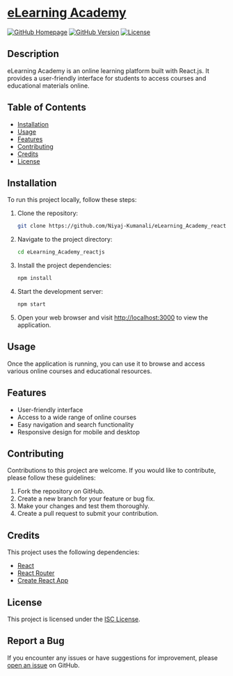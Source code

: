 # [eLearning Academy](https://niyaj-kumanali.github.io/eLearning_Academy_reactjs/)

[![GitHub Homepage](https://img.shields.io/badge/Homepage-Visit-<COLOR>.svg)](https://niyaj-kumanali.github.io/eLearning_Academy_reactjs)
[![GitHub Version](https://img.shields.io/badge/Version-0.1.0-blue.svg)](https://github.com/Niyaj-Kumanali/eLearning_Academy_reactjs/releases)
[![License](https://img.shields.io/badge/License-ISC-green.svg)](LICENSE)

## Description

eLearning Academy is an online learning platform built with React.js. It provides a user-friendly interface for students to access courses and educational materials online.

## Table of Contents

- [Installation](#installation)
- [Usage](#usage)
- [Features](#features)
- [Contributing](#contributing)
- [Credits](#credits)
- [License](#license)

## Installation

To run this project locally, follow these steps:

1. Clone the repository:

   ```bash
   git clone https://github.com/Niyaj-Kumanali/eLearning_Academy_reactjs.git

2. Navigate to the project directory:
    ```bash
    cd eLearning_Academy_reactjs

3. Install the project dependencies:
    ```bash
    npm install

4. Start the development server:
    ```bash
    npm start


5. Open your web browser and visit [http://localhost:3000](http://localhost:3000) to view the application.

## Usage

Once the application is running, you can use it to browse and access various online courses and educational resources.

## Features

- User-friendly interface
- Access to a wide range of online courses
- Easy navigation and search functionality
- Responsive design for mobile and desktop

## Contributing

Contributions to this project are welcome. If you would like to contribute, please follow these guidelines:

1. Fork the repository on GitHub.
2. Create a new branch for your feature or bug fix.
3. Make your changes and test them thoroughly.
4. Create a pull request to submit your contribution.

## Credits

This project uses the following dependencies:

- [React](https://reactjs.org/)
- [React Router](https://reactrouter.com/)
- [Create React App](https://create-react-app.dev/)

## License

This project is licensed under the [ISC License](LICENSE).

## Report a Bug

If you encounter any issues or have suggestions for improvement, please [open an issue](https://github.com/Niyaj-Kumanali/eLearning_Academy_reactjs/issues) on GitHub.

